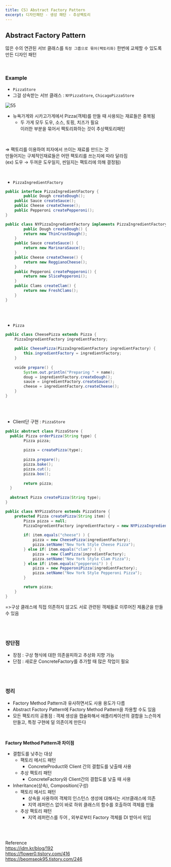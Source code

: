 ```yaml
---
title: CS) Abstract Factory Pattern
excerpt: 디자인패턴 - 생성 패턴 - 추상팩토리
---
```


## Abstract Factory Pattern

많은 수의 연관된 서브 클래스를 `특정 그룹으로 묶어(팩토리화)` 한번에 교체할 수 있도록 만든 디자인 패턴

<br/>  

### Example

- `PizzaStore`
- 그걸 상속받는 서브 클래스 : `NYPizzaStore`, `ChicagoPizzaStore`

![55](https://user-images.githubusercontent.com/103614357/198224238-3d573fd6-de92-4223-a941-11a0ee88c186.png)   

- 뉴욕가게와 시카고가게에서 Pizza(객체)를 만들 때 사용되는 재료들은 중복됨  
    - 두 가게 모두 도우, 소스, 토핑, 치즈가 필요   
    이러한 부분을 묶어서 팩토리화하는 것이 추상팩토리패턴  
    
<br/>  

⇒ 팩토리를 이용하여 피자에서 쓰이는 재료를 만드는 것  
만들어지는 구체적인재료들은 어떤 팩토리를 쓰는지에 따라 달라짐  
(ex) 도우 → 두꺼운 도우일지, 씬일지는 팩토리에 의해 결정됨)   

<br/>  

- `PizzaIngredientFactory`

```java
public interface PizzaIngredientFactory {
		public Dough createDough();
    public Sauce createSauce();
    public Cheese createCheese();
    public Pepperoni createPepperoni();
}
```

```java
public class NYPizzaIngredientFactory implements PizzaIngredientFactory {
		public Dough createDough() {
    	return new ThinCrustDough();
    }
    public Sauce createSauce() {
    	return new MarinaraSauce();
    }
    public Cheese createCheese() {
    	return new ReggianoCheese();
    }
    public Pepperoni createPepperoni() {
    	return new SlicePepperoni();
    }
    public Clams createClam() {
    	return new FreshClams();
    }
}
```

<br/><br/>   

- `Pizza`

```java
public class CheesePizza extends Pizza {
    PizzaIngredientFactory ingredientFactory;
    
    public CheesePizza(PizzaIngredientFactory ingredientFactory) {
    	this.ingredientFactory = ingredientFactory;
    }
    
    voide prepare() {
        System.out.println("Preparing " + name);
        doug = ingredientFactory.createDough();
        sauce = ingredientFactory.createSauce();
        cheese = ingredientFactory.createCheese();
    }
}
```

<br/><br/>

- Client단 구현 : `PizzaStore`

```java
public abstract class PizzaStore {
  public Pizza orderPizza(String type) {
        Pizza pizza;
        
        pizza = createPizza(type);
        
        pizza.prepare();
        pizza.bake();
        pizza.cut();
        pizza.box();
        
        return pizza;
  }
    
  abstract Pizza createPizza(String type);
}
```

```java
public class NYPizzaStore extends PizzaStore {
	protected Pizza createPizza(String item) {
        Pizza pizza = null;
        PizzaIngredientFactory ingredientFactory = new NYPizzaIngredientFactory();
        
        if( item.equals("cheese") ) {
        	pizza = new CheesePizza(ingredientFactory);
            pizza.setName("New York Style Cheese Pizza");
        } else if( item.equals("clam") ) {
        	pizza = new ClamPizza(ingredientFactory);
            pizza.setName("New York Style Clam Pizza");
        } else if( item.equals("pepperoni") ) {
        	pizza = new PepperoniPizza(ingredientFactory);
            pizza.setName("New York Style Pepperoni Pizza");
        }

        return pizza;
    }
}
```  

=>구상 클래스에 직접 의존하지 않고도 서로 관련된 객체들로 이루어진 제품군을 만들 수 있음  

<br/><br/>

### 장단점

- 장점 : 구상 형식에 대한 의존을피하고 추상화 지향 가능
- 단점 : 새로운 ConcreteFactory를 추가할 때 많은 작업이 필요

<br/><br/>  

### 정리

- Factory Method Pattern과 유사하면서도 사용 용도가 다름
- Abstract Factory Pattern에 Factory Method Pattern을 차용할 수도 있음
- 모든 팩토리의 공통점 : 객체 생성을 캡슐화해서 애플리케이션의 결합을 느슨하게 만들고, 특정 구현에 덜 의존이게 만든다

<br/>
  
**Factory Method Pattern과 차이점**   

- 결합도를 낮추는 대상
    - 팩토리 메서드 패턴
        - ConcreteProduct와 Client 간의 결합도를 낮출때 사용
    - 추상 팩토리 패턴
        - ConcreteFactory와 Client간의 결합도를 낮출 때 사용
- Inheritance(상속), Composition(구성)
    - 팩토리 메서드 패턴
        - 상속을 사용하여 객체의 인스턴스 생성에 대해서는 서브클래스에 의존
        - 지역 레퍼런스 없이 바로 하위 클래스의 함수를 호출하여 객체를 만듦
    - 추상 팩토리 패턴
        - 지역 레퍼런스를 두어 , 외부로부터 Factory 객체를 DI 받아서 위임

<br/><br/>
  
Reference     
https://jdm.kr/blog/192  
https://flower0.tistory.com/416   
https://beomseok95.tistory.com/246   
<br/>   
